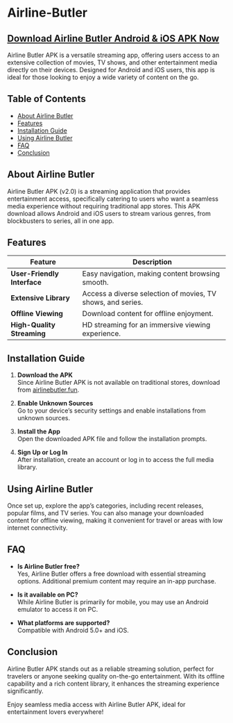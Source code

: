 # Airline-Butler

## [Download Airline Butler Android & iOS APK Now](https://airlinebutler.fun/)

Airline Butler APK is a versatile streaming app, offering users access to an extensive collection of movies, TV shows, and other entertainment media directly on their devices. Designed for Android and iOS users, this app is ideal for those looking to enjoy a wide variety of content on the go.

## Table of Contents
- [About Airline Butler](#about-airline-butler)
- [Features](#features)
- [Installation Guide](#installation-guide)
- [Using Airline Butler](#using-airline-butler)
- [FAQ](#faq)
- [Conclusion](#conclusion)

## About Airline Butler
Airline Butler APK (v2.0) is a streaming application that provides entertainment access, specifically catering to users who want a seamless media experience without requiring traditional app stores. This APK download allows Android and iOS users to stream various genres, from blockbusters to series, all in one app.

## Features
| Feature                  | Description |
|--------------------------|-------------|
| **User-Friendly Interface** | Easy navigation, making content browsing smooth. |
| **Extensive Library**       | Access a diverse selection of movies, TV shows, and series. |
| **Offline Viewing**         | Download content for offline enjoyment. |
| **High-Quality Streaming**  | HD streaming for an immersive viewing experience. |

## Installation Guide
1. **Download the APK**  
   Since Airline Butler APK is not available on traditional stores, download from [airlinebutler.fun](https://airlinebutler.fun/).
   
2. **Enable Unknown Sources**  
   Go to your device’s security settings and enable installations from unknown sources.

3. **Install the App**  
   Open the downloaded APK file and follow the installation prompts.

4. **Sign Up or Log In**  
   After installation, create an account or log in to access the full media library.

## Using Airline Butler
Once set up, explore the app’s categories, including recent releases, popular films, and TV series. You can also manage your downloaded content for offline viewing, making it convenient for travel or areas with low internet connectivity.

## FAQ
- **Is Airline Butler free?**  
  Yes, Airline Butler offers a free download with essential streaming options. Additional premium content may require an in-app purchase.
  
- **Is it available on PC?**  
  While Airline Butler is primarily for mobile, you may use an Android emulator to access it on PC.

- **What platforms are supported?**  
  Compatible with Android 5.0+ and iOS.

## Conclusion
Airline Butler APK stands out as a reliable streaming solution, perfect for travelers or anyone seeking quality on-the-go entertainment. With its offline capability and a rich content library, it enhances the streaming experience significantly.

Enjoy seamless media access with Airline Butler APK, ideal for entertainment lovers everywhere!
